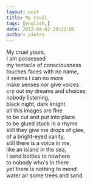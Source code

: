 ```yaml
---
layout: post
title: My Cruel
tags: [english,]
date: 2012-04-02 20:22:00
author: pietro
---
```

My cruel yours,<br/>I am possessed<br/>my tentacle of consciousness<br/>touches faces with no name,<br/>it seems I can no more<br/>make senses nor give voices<br/>cry out my dreams and choices;<br/>nobody listening,<br/>black night, dark knight<br/>all this images are fine<br/>to be cut and put into place<br/>to be glued stuck in a rhyme<br/>still they give me drops of glee,<br/>of a bright-eyed vanity,<br/>still there is a voice in me,<br/>like an island in the sea,<br/>I send bottles to nowhere<br/>to nobody who's in there<br/>yet there is nothing to mend<br/>water air some trees and sand.
